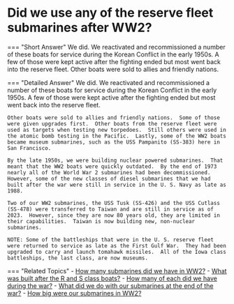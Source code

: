 # Did we use any of the reserve fleet submarines after WW2?


=== "Short Answer"
    We did. We reactivated and recommissioned a number of these boats for service during the Korean Conflict in the early 1950s. A few of those were kept active after the fighting ended but most went back into the reserve fleet. Other boats were sold to allies and friendly nations.

=== "Detailed Answer"
    We did.  We reactivated and recommissioned a number of these boats for service during the Korean Conflict in the early 1950s.  A few of those were kept active after the fighting ended but most went back into the reserve fleet.

    Other boats were sold to allies and friendly nations.  Some of those were given upgrades first.  Other boats from the reserve fleet were used as targets when testing new torpedoes.  Still others were used in the atomic bomb testing in the Pacific.  Lastly, some of the WW2 boats became museum submarines, such as the USS Pampanito (SS-383) here in San Francisco.

    By the late 1950s, we were building nuclear powered submarines.  That meant that the WW2 boats were quickly outdated.  By the end of 1973 nearly all of the World War 2 submarines had been decommissioned.  However, some of the new classes of diesel submarines that we had built after the war were still in service in the U. S. Navy as late as 1988.

    Two of our WW2 submarines, the USS Tusk (SS-426) and the USS Cutlass (SS-478) were transferred to Taiwan and are still in service as of 2023.  However, since they are now 80 years old, they are limited in their capabilities.  Taiwan is now building new, non-nuclear submarines.

    NOTE: Some of the battleships that were in the U. S. reserve fleet were returned to service as late as the First Gulf War.  They had been upgraded to carry and launch tomahawk missiles.  All of the Iowa class battleships, the last class, are now museums.

=== "Related Topics"
    - [How many submarines did we have in WW2?](./how-many-submarines-did-we-have-in-ww2.md)
    - [What was built after the R and S class boats?](./what-was-built-after-the-r-and-s-class-boats.md)
    - [How many of each did we have during the war?](./how-many-of-each-did-we-have-during-the-war.md)
    - [What did we do with our submarines at the end of the war?](./what-did-we-do-with-our-submarines-at-the-end-of-the-war.md)
    - [How big were our submarines in WW2?](./how-big-were-our-submarines-in-ww2.md)
